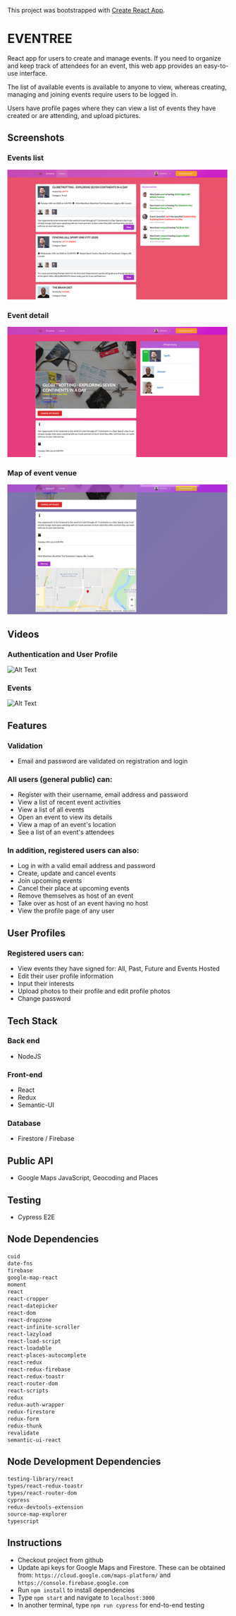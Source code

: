 This project was bootstrapped with [Create React App](https://github.com/facebook/create-react-app).

# EVENTREE
React app for users to create and manage events. If you need to organize and keep track of attendees for an event, this web app provides an easy-to-use interface.

The list of available events is available to anyone to view, whereas creating, managing and joining events require users to be logged in.

Users have profile pages where they can view a list of events they have created or are attending, and upload pictures.

## Screenshots

### Events list
!["Events list"](/docs/01-events-list.png)
### Event detail
!["Event detail"](/docs/02-event-detail.png)
### Map of event venue
!["Event map"](/docs/03-event-map.png)

## Videos
### Authentication and User Profile
![Alt Text](https://github.com/samirparab2019/eventree/blob/master/docs/My-Movie.gif)

### Events
![Alt Text](https://github.com/samirparab2019/eventree/blob/master/docs/video2-events.gif)

## Features
### Validation
 * Email and password are validated on registration and login

### All users (general public) can:
* Register with their username, email address and password
* View a list of recent event activities
* View a list of all events
* Open an event to view its details
* View a map of an event's location
* See a list of an event's attendees

### In addition, registered users can also:
* Log in with a valid email address and password
* Create, update and cancel events
* Join upcoming events
* Cancel their place at upcoming events
* Remove themselves as host of an event
* Take over as host of an event having no host
* View the profile page of any user

## User Profiles
### Registered users can:
* View events they have signed for: All, Past, Future and Events Hosted
* Edit their user profile information
* Input their interests
* Upload photos to their profile and edit profile photos
* Change password

## Tech Stack
### Back end
* NodeJS

### Front-end
* React
* Redux
* Semantic-UI

### Database
* Firestore / Firebase

## Public API
* Google Maps JavaScript, Geocoding and Places

## Testing
* Cypress E2E

## Node Dependencies
    cuid
    date-fns
    firebase
    google-map-react
    moment
    react
    react-cropper
    react-datepicker
    react-dom
    react-dropzone
    react-infinite-scroller
    react-lazyload
    react-load-script
    react-loadable
    react-places-autocomplete
    react-redux
    react-redux-firebase
    react-redux-toastr
    react-router-dom
    react-scripts
    redux
    redux-auth-wrapper
    redux-firestore
    redux-form
    redux-thunk
    revalidate
    semantic-ui-react

## Node Development Dependencies
    testing-library/react
    types/react-redux-toastr
    types/react-router-dom
    cypress
    redux-devtools-extension
    source-map-explorer
    typescript

## Instructions
* Checkout project from github
* Update api keys for Google Maps and Firestore. These can be obtained from:
  `https://cloud.google.com/maps-platform/` and `https://console.firebase.google.com`
* Run `npm install` to install dependencies
* Type `npm start` and navigate to `localhost:3000`
* In another terminal, type `npm run cypress` for end-to-end testing
